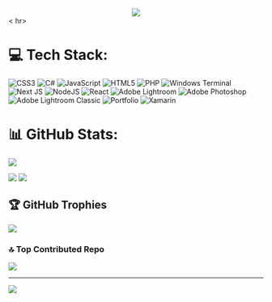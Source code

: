 <div align='center' > 
    <img  src="https://a.imagem.app/o1Lyi1.png">      
</div> <
hr>

# 💻 Tech Stack:
![CSS3](https://img.shields.io/badge/css3-%231572B6.svg?style=plastic&logo=css3&logoColor=white) ![C#](https://img.shields.io/badge/c%23-%23239120.svg?style=plastic&logo=csharp&logoColor=white) ![JavaScript](https://img.shields.io/badge/javascript-%23323330.svg?style=plastic&logo=javascript&logoColor=%23F7DF1E) ![HTML5](https://img.shields.io/badge/html5-%23E34F26.svg?style=plastic&logo=html5&logoColor=white) ![PHP](https://img.shields.io/badge/php-%23777BB4.svg?style=plastic&logo=php&logoColor=white) ![Windows Terminal](https://img.shields.io/badge/Windows%20Terminal-%234D4D4D.svg?style=plastic&logo=windows-terminal&logoColor=white) ![Next JS](https://img.shields.io/badge/Next-black?style=plastic&logo=next.js&logoColor=white) ![NodeJS](https://img.shields.io/badge/node.js-6DA55F?style=plastic&logo=node.js&logoColor=white) ![React](https://img.shields.io/badge/react-%2320232a.svg?style=plastic&logo=react&logoColor=%2361DAFB) ![Adobe Lightroom](https://img.shields.io/badge/Adobe%20Lightroom-31A8FF.svg?style=plastic&logo=Adobe%20Lightroom&logoColor=white) ![Adobe Photoshop](https://img.shields.io/badge/adobe%20photoshop-%2331A8FF.svg?style=plastic&logo=adobe%20photoshop&logoColor=white) ![Adobe Lightroom Classic](https://img.shields.io/badge/Adobe%20Lightroom%20Classic-31A8FF.svg?style=plastic&logo=Adobe%20Lightroom%20Classic&logoColor=white) ![Portfolio](https://img.shields.io/badge/Portfolio-%23000000.svg?style=plastic&logo=firefox&logoColor=#FF7139) ![Xamarin](https://img.shields.io/badge/Xamarin-3199DC?style=plastic&logo=xamarin&logoColor=white)
# 📊 GitHub Stats:

![](https://github-readme-streak-stats.herokuapp.com/?user=GuestRicardo&theme=dark&hide_border=false)<br>


![](https://github-readme-stats.vercel.app/api?username=GuestRicardo&theme=dark&hide_border=false&include_all_commits=true&count_private=true)
![](https://github-readme-stats.vercel.app/api/top-langs/?username=GuestRicardo&theme=dark&hide_border=false&include_all_commits=true&count_private=true&layout=compact)

## 🏆 GitHub Trophies
![](https://github-profile-trophy.vercel.app/?username=GuestRicardo&theme=radical&no-frame=false&no-bg=true&margin-w=4)

### 🔝 Top Contributed Repo
![](https://github-contributor-stats.vercel.app/api?username=GuestRicardo&limit=5&theme=dark&combine_all_yearly_contributions=true)

---
[![](https://visitcount.itsvg.in/api?id=GuestRicardo&icon=2&color=1)](https://visitcount.itsvg.in)

<!-- Proudly created with GPRM ( https://gprm.itsvg.in ) -->






<!-- <a href=#><img src="contributions.svg"></a>

 <p align="center">
  Visitor count<br>
  <img src="https://profile-counter.glitch.me/_blocage/count.svg" />
</p> -->



<!-- Proudly created with GPRM ( https://gprm.itsvg.in ) -->

<!-- Proudly created with GPRM ( https://gprm.itsvg.in ) -->


  <!--quadro 1-->
</div>


    


 
  





